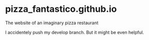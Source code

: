 # pizza_fantastico.github.io
The website of an imaginary pizza restaurant

I accidentely push my develop branch. But it might be even helpful.
